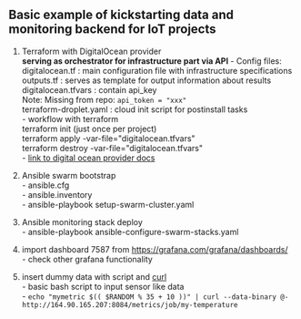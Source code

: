 ## Basic example of kickstarting data and monitoring backend for IoT projects

  1. Terraform with DigitalOcean provider  
    **serving as orchestrator for infrastructure part via API**
    - Config files:
      digitalocean.tf : main configuration file with infrastructure specifications  
      outputs.tf : serves as template for output information about results  
      digitalocean.tfvars : contain api_key  
        Note: Missing from repo: `api_token = "xxx"`  
      terraform-droplet.yaml : cloud init script for postinstall tasks  
    - workflow with terraform  
      terraform init (just once per project)  
      terraform apply -var-file="digitalocean.tfvars"  
      terraform destroy -var-file="digitalocean.tfvars"  
    - [link to digital ocean provider docs](https://registry.terraform.io/providers/digitalocean/digitalocean/latest/docs/data-sources/droplet)

  2. Ansible swarm bootstrap  
    - ansible.cfg  
    - ansible.inventory  
    - ansible-playbook setup-swarm-cluster.yaml  

  3. Ansible monitoring stack deploy  
    - ansible-playbook ansible-configure-swarm-stacks.yaml  

  4. import dashboard 7587 from https://grafana.com/grafana/dashboards/  
    - check other grafana functionality  

  5. insert dummy data with script and [curl](https://github.com/prometheus/pushgateway/blob/master/README.md)  
    - basic bash script to input sensor like data  
    - ` echo "mymetric $(( $RANDOM % 35 + 10 ))" | curl --data-binary @- http://164.90.165.207:8084/metrics/job/my-temperature `
